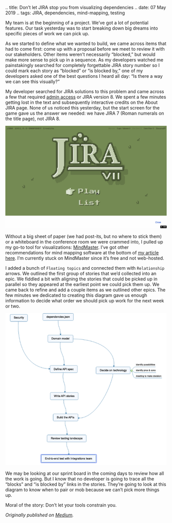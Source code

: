 .. title: Don’t let JIRA stop you from visualizing dependencies
.. date: 07 May 2019
.. tags: JIRA, dependencies, mind-mapping, testing

<p name="5ee8" id="5ee8" class="graf graf--p graf-after--h3">My team is at the beginning of a project. We’ve got a lot of potential features. Our task yesterday was to start breaking down big dreams into specific pieces of work we can pick up.</p><p name="da25" id="da25" class="graf graf--p graf-after--p">As we started to define what we wanted to build, we came across items that had to come first: come up with a proposal before we meet to review it with our stakeholders. Other items weren’t necessarily “blocked,” but would make more sense to pick up in a sequence. As my developers watched me painstakingly searched for completely forgettable JIRA story number so I could mark each story as “blocked” or “is blocked by,” one of my developers asked one of the best questions I heard all day: “Is there a way we can see this visually?”</p><p name="4007" id="4007" class="graf graf--p graf-after--p">My developer searched for JIRA solutions to this problem and came across a few that required <a href="https://community.atlassian.com/t5/Jira-questions/Visual-overview-of-related-and-blocked-issues/qaq-p/757970" data-href="https://community.atlassian.com/t5/Jira-questions/Visual-overview-of-related-and-blocked-issues/qaq-p/757970" class="markup--anchor markup--p-anchor" rel="noopener" target="_blank">admin access</a> or JIRA version 8. We spent a few minutes getting lost in the text and subsequently interactive credits on the About JIRA page. None of us noticed this yesterday, but the start screen for the game gave us the answer we needed: we have JIRA 7 (Roman numerals on the title page), not JIRA 8.</p>

![](/images/posts/2019/jira-credits.gif "JIRA credits: A surprising diversion in our work day.")

<p name="6eb6" id="6eb6" class="graf graf--p graf-after--figure">Without a big sheet of paper (we had post-its, but no where to stick them) or a whiteboard in the conference room we were crammed into, I pulled up my go-to tool for visualizations: <a href="https://www.edrawsoft.com/download-mindmaster.php" data-href="https://www.edrawsoft.com/download-mindmaster.php" class="markup--anchor markup--p-anchor" rel="noopener" target="_blank">MindMaster</a>. I’ve got other recommendations for mind mapping software at the bottom of <a href="https://ministryoftesting.com/dojo/lessons/mind-maps-made-easy" data-href="https://ministryoftesting.com/dojo/lessons/mind-maps-made-easy" class="markup--anchor markup--p-anchor" rel="noopener" target="_blank">my article here</a>. I’m currently stuck on MindMaster since it’s free and not web-hosted.</p><p name="c35b" id="c35b" class="graf graf--p graf-after--p">I added a bunch of <code class="markup--code markup--p-code">Floating topics</code> and connected them with <code class="markup--code markup--p-code">Relationship</code> arrows. We outlined the first group of stories that we’d collected into an epic. We fiddled a bit with aligning the stories that could be picked up in parallel so they appeared at the earliest point we could pick them up. We came back to refine and add a couple items as we outlined other epics. The few minutes we dedicated to creating this diagram gave us enough information to decide what order we should pick up work for the next week or two.</p>

![](/images/posts/2019/dependencies.png)

<p name="9e64" id="9e64" class="graf graf--p graf-after--figure">We may be looking at our sprint board in the coming days to review how all the work is going. But I know that no developer is going to trace all the “blocks” and “is blocked by” links in the stories. They’re going to look at this diagram to know when to pair or mob because we can’t pick more things up.</p><p name="3249" id="3249" class="graf graf--p graf-after--p graf--trailing">Moral of the story: Don’t let your tools constrain you.</p></div></div></section>
</section>

*Originally published on [Medium](https://medium.com/@ezagroba/dont-let-jira-stop-you-from-visualizing-dependencies-db16d03d4cc1).*
